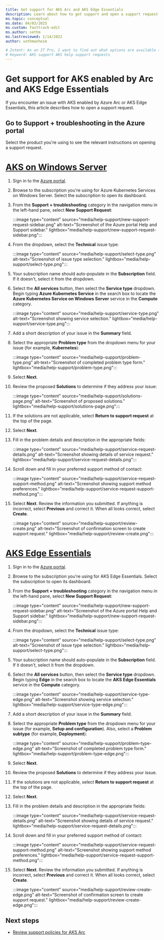```yaml
---
title: Get support for AKS Arc and AKS Edge Essentials
description: Learn about how to get support and open a support request for AKS enabled by Azure Arc or AKS Edge Essentials.
ms.topic: conceptual
ms.date: 04/03/2025
ms.custom: fasttrack-edit
ms.author: sethm 
ms.lastreviewed: 1/14/2022
author: sethmanheim

# Intent: As an IT Pro, I want to find out what options are available to get help and support, such as creating a ticket.
# Keyword: AKS support AKS help support requests
---
```


# Get support for AKS enabled by Arc and AKS Edge Essentials

If you encounter an issue with AKS enabled by Azure Arc or AKS Edge Essentials, this article describes how to open a support request.

## Go to Support + troubleshooting in the Azure portal

Select the product you're using to see the relevant instructions on opening a support request.

# [AKS on Windows Server](#tab/akshci)

1. Sign in to the [Azure portal](https://portal.azure.com).
1. Browse to the subscription you're using for Azure Kubernetes Services on Windows Server. Select the subscription to open its dashboard.
1. From the **Support + troubleshooting** category in the navigation menu in the left-hand pane, select **New Support Request**:

    :::image type="content" source="media/help-support/new-support-request-sidebar.png" alt-text="Screenshot of the Azure portal Help and Support sidebar." lightbox="media/help-support/new-support-request-sidebar.png":::

1. From the dropdown, select the **Technical** issue type:

    :::image type="content" source="media/help-support/select-type.png" alt-text="Screenshot of issue type selection." lightbox="media/help-support/select-type.png":::

1. Your subscription name should auto-populate in the **Subscription** field. If it doesn't, select it from the dropdown.

1. Select the **All services** button, then select the **Service type** dropdown. Begin typing **Azure Kubernetes Service** in the search box to locate the **Azure Kubernetes Service on Windows Server** service in the **Compute** category.

    :::image type="content" source="media/help-support/service-type.png" alt-text="Screenshot showing service selection." lightbox="media/help-support/service-type.png":::

1. Add a short description of your issue in the **Summary** field.

1. Select the appropriate **Problem type** from the dropdown menu for your issue (for example, **Kubernetes**):

    :::image type="content" source="media/help-support/problem-type.png" alt-text="Screenshot of completed problem type form." lightbox="media/help-support/problem-type.png":::

1. Select **Next**.

1. Review the proposed **Solutions** to determine if they address your issue:

    :::image type="content" source="media/help-support/solutions-page.png" alt-text="Screenshot of proposed solutions." lightbox="media/help-support/solutions-page.png":::

1. If the solutions are not applicable, select **Return to support request** at the top of the page.

1. Select **Next**.

1. Fill in the problem details and description in the appropriate fields: 

    :::image type="content" source="media/help-support/service-request-details.png" alt-text="Screenshot showing details of service request." lightbox="media/help-support/service-request-details.png":::

1. Scroll down and fill in your preferred support method of contact:

    :::image type="content" source="media/help-support/service-request-support-method.png" alt-text="Screenshot showing support method preferences." lightbox="media/help-support/service-request-support-method.png":::

1. Select **Next**. Review the information you submitted. If anything is incorrect, select **Previous** and correct it. When all looks correct, select **Create**.

    :::image type="content" source="media/help-support/review-create.png" alt-text="Screenshot of confirmation screen to create support request." lightbox="media/help-support/review-create.png":::

# [AKS Edge Essentials](#tab/aksee)

1. Sign in to the [Azure portal](https://portal.azure.com).
1. Browse to the subscription you're using for AKS Edge Essentials. Select the subscription to open its dashboard.
1. From the **Support + troubleshooting** category in the navigation menu in the left-hand pane, select **New Support Request**:

    :::image type="content" source="media/help-support/new-support-request-sidebar.png" alt-text="Screenshot of the Azure portal Help and Support sidebar." lightbox="media/help-support/new-support-request-sidebar.png":::

1. From the dropdown, select the **Technical** issue type:

    :::image type="content" source="media/help-support/select-type.png" alt-text="Screenshot of issue type selection." lightbox="media/help-support/select-type.png":::

1. Your subscription name should auto-populate in the **Subscription** field. If it doesn't, select it from the dropdown.

1. Select the **All services** button, then select the **Service type** dropdown. Begin typing **Edge** in the search box to locate the **AKS Edge Essentials** service in the **Compute** category.

    :::image type="content" source="media/help-support/service-type-edge.png" alt-text="Screenshot showing service selection." lightbox="media/help-support/service-type-edge.png":::

1. Add a short description of your issue in the **Summary** field.

1. Select the appropriate **Problem type** from the dropdown menu for your issue (for example, **Setup and configuration**). Also, select a **Problem subtype** (for example, **Deployment**):

    :::image type="content" source="media/help-support/problem-type-edge.png" alt-text="Screenshot of completed problem type form." lightbox="media/help-support/problem-type-edge.png":::

1. Select **Next**.

1. Review the proposed **Solutions** to determine if they address your issue.

1. If the solutions are not applicable, select **Return to support request** at the top of the page.

1. Select **Next**.

1. Fill in the problem details and description in the appropriate fields: 

    :::image type="content" source="media/help-support/service-request-details.png" alt-text="Screenshot showing details of service request." lightbox="media/help-support/service-request-details.png":::

1. Scroll down and fill in your preferred support method of contact:

    :::image type="content" source="media/help-support/service-request-support-method.png" alt-text="Screenshot showing support method preferences." lightbox="media/help-support/service-request-support-method.png":::

1. Select **Next**. Review the information you submitted. If anything is incorrect, select **Previous** and correct it. When all looks correct, select **Create**.

    :::image type="content" source="media/help-support/review-create-edge.png" alt-text="Screenshot of confirmation screen to create support request." lightbox="media/help-support/review-create-edge.png":::

## Next steps

- [Review support policies for AKS Arc](support-policies.md)
